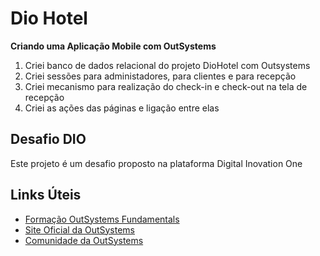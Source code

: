 # Dio Hotel

**Criando uma Aplicação Mobile com OutSystems**

1. Criei banco de dados relacional do projeto  DioHotel com Outsystems
2. Criei sessões para administadores, para clientes e para recepção
3. Criei mecanismo para realização do check-in e check-out na tela de recepção
4. Criei as ações das páginas e ligação entre elas

## Desafio DIO

Este projeto é um desafio proposto na plataforma Digital Inovation One

## Links Úteis
- [Formação OutSystems Fundamentals](https://web.dio.me/track/formacao-outsystems-fundamentals)
- [Site Oficial da OutSystems](https://www.outsystems.com/pt-br/)
- [Comunidade da OutSystems](https://www.outsystems.com/community/)
